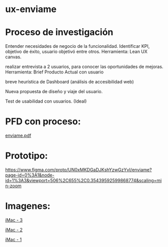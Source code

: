 # ux-enviame

# Proceso de investigación

Entender necesidades de negocio de la funcionalidad.
Identificar KPI, objetivo de éxito, usuario objetivó entre otros.
Herramienta: Lean UX canvas.

realizar entrevista a 2 usuarios, para conocer las oportunidades de mejoras.
Herramienta: Brief Producto Actual con usuario

breve heurística de Dashboard (análisis de accesibilidad web)

Nueva propuesta de diseño y viaje del usuario.

Test de usabilidad con usuarios. (Ideal)

# PFD con proceso:
[enviame.pdf](https://github.com/sergio-gonzalez-v/ux-enviame/files/6394565/enviame.pdf)

# Prototipo:
https://www.figma.com/proto/UN0xMKDGaDJKshYzwGzYvI/enviame?page-id=0%3A1&node-id=1%3A3&viewport=506%2C655%2C0.35439592599868774&scaling=min-zoom

# Imagenes:
[iMac - 3](https://user-images.githubusercontent.com/83372409/116467302-87380900-a83d-11eb-9fb2-cd9de894de54.png)

[iMac - 2](https://user-images.githubusercontent.com/83372409/116467298-8606dc00-a83d-11eb-952b-c86cb19aa0b7.png)

[iMac - 1](https://user-images.githubusercontent.com/83372409/116467285-83a48200-a83d-11eb-8535-e58d4dfb3619.png)
